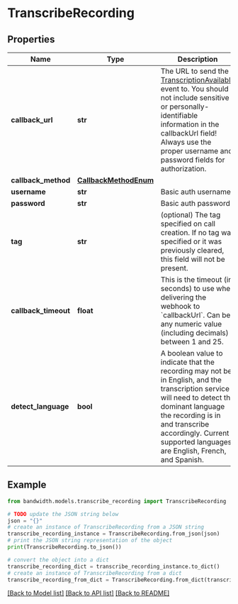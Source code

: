 # TranscribeRecording


## Properties

Name | Type | Description | Notes
------------ | ------------- | ------------- | -------------
**callback_url** | **str** | The URL to send the [TranscriptionAvailable](/docs/voice/webhooks/transcriptionAvailable) event to. You should not include sensitive or personally-identifiable information in the callbackUrl field! Always use the proper username and password fields for authorization. | [optional] 
**callback_method** | [**CallbackMethodEnum**](CallbackMethodEnum.md) |  | [optional] 
**username** | **str** | Basic auth username. | [optional] 
**password** | **str** | Basic auth password. | [optional] 
**tag** | **str** | (optional) The tag specified on call creation. If no tag was specified or it was previously cleared, this field will not be present. | [optional] 
**callback_timeout** | **float** | This is the timeout (in seconds) to use when delivering the webhook to &#x60;callbackUrl&#x60;. Can be any numeric value (including decimals) between 1 and 25. | [optional] [default to 15]
**detect_language** | **bool** | A boolean value to indicate that the recording may not be in English, and the transcription service will need to detect the dominant language the recording is in and transcribe accordingly. Current supported languages are English, French, and Spanish. | [optional] [default to False]

## Example

```python
from bandwidth.models.transcribe_recording import TranscribeRecording

# TODO update the JSON string below
json = "{}"
# create an instance of TranscribeRecording from a JSON string
transcribe_recording_instance = TranscribeRecording.from_json(json)
# print the JSON string representation of the object
print(TranscribeRecording.to_json())

# convert the object into a dict
transcribe_recording_dict = transcribe_recording_instance.to_dict()
# create an instance of TranscribeRecording from a dict
transcribe_recording_from_dict = TranscribeRecording.from_dict(transcribe_recording_dict)
```
[[Back to Model list]](../README.md#documentation-for-models) [[Back to API list]](../README.md#documentation-for-api-endpoints) [[Back to README]](../README.md)


